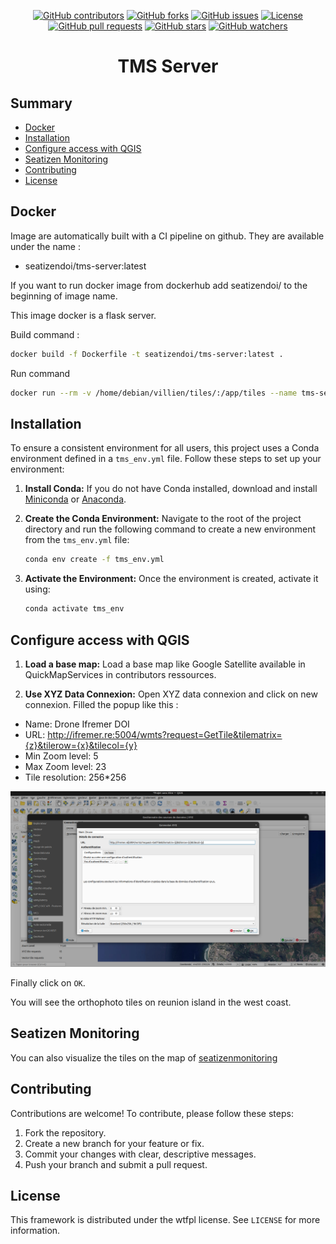 <p align="center">
  <a href="https://github.com/SeatizenDOI/tms-server/graphs/contributors"><img src="https://img.shields.io/github/contributors/SeatizenDOI/tms-server" alt="GitHub contributors"></a>
  <a href="https://github.com/SeatizenDOI/tms-server/network/members"><img src="https://img.shields.io/github/forks/SeatizenDOI/tms-server" alt="GitHub forks"></a>
  <a href="https://github.com/SeatizenDOI/tms-server/issues"><img src="https://img.shields.io/github/issues/SeatizenDOI/tms-server" alt="GitHub issues"></a>
  <a href="https://github.com/SeatizenDOI/tms-server/blob/master/LICENSE"><img src="https://img.shields.io/github/license/SeatizenDOI/tms-server" alt="License"></a>
  <a href="https://github.com/SeatizenDOI/tms-server/pulls"><img src="https://img.shields.io/github/issues-pr/SeatizenDOI/tms-server" alt="GitHub pull requests"></a>
  <a href="https://github.com/SeatizenDOI/tms-server/stargazers"><img src="https://img.shields.io/github/stars/SeatizenDOI/tms-server" alt="GitHub stars"></a>
  <a href="https://github.com/SeatizenDOI/tms-server/watchers"><img src="https://img.shields.io/github/watchers/SeatizenDOI/tms-server" alt="GitHub watchers"></a>
</p>

<div align="center">

# TMS Server

</div>

## Summary

* [Docker](#docker)
* [Installation](#installation)
* [Configure access with QGIS](#configure-access-with-qgis)
* [Seatizen Monitoring](#seatizenmonitoring)
* [Contributing](#contributing)
* [License](#license)

## Docker

Image are automatically built with a CI pipeline on github. They are available under the name :
* seatizendoi/tms-server:latest

If you want to run docker image from dockerhub add seatizendoi/ to the beginning of image name.

This image docker is a flask server.

Build command :
```bash
docker build -f Dockerfile -t seatizendoi/tms-server:latest .
```

Run command
```bash
docker run --rm -v /home/debian/villien/tiles/:/app/tiles --name tms-server -p 5004:5004 seatizendoi/tms-server:latest
```

## Installation

To ensure a consistent environment for all users, this project uses a Conda environment defined in a `tms_env.yml` file. Follow these steps to set up your environment:

1. **Install Conda:** If you do not have Conda installed, download and install [Miniconda](https://docs.conda.io/en/latest/miniconda.html) or [Anaconda](https://www.anaconda.com/products/distribution).

2. **Create the Conda Environment:** Navigate to the root of the project directory and run the following command to create a new environment from the `tms_env.yml` file:
   ```bash
   conda env create -f tms_env.yml
   ```

3. **Activate the Environment:** Once the environment is created, activate it using:
   ```bash
   conda activate tms_env
   ```

## Configure access with QGIS

1. **Load a base map:** Load a base map like Google Satellite available in QuickMapServices in contributors ressources.

2. **Use XYZ Data Connexion:** Open XYZ data connexion and click on new connexion. Filled the popup like this :

* Name: Drone Ifremer DOI
* URL: http://ifremer.re:5004/wmts?request=GetTile&tilematrix={z}&tilerow={x}&tilecol={y}
* Min Zoom level: 5
* Max Zoom level: 23
* Tile resolution: 256*256

<div align="center">
  <img src="assets/qgis.png" alt="Qgis">
</div>

Finally click on `OK`.

You will see the orthophoto tiles on reunion island in the west coast.

## Seatizen Monitoring

You can also visualize the tiles on the map of [seatizenmonitoring](http://seatizenmonitoring.ifremer.re)

## Contributing

Contributions are welcome! To contribute, please follow these steps:

1. Fork the repository.
2. Create a new branch for your feature or fix.
3. Commit your changes with clear, descriptive messages.
4. Push your branch and submit a pull request.

## License

This framework is distributed under the wtfpl license. See `LICENSE` for more information.